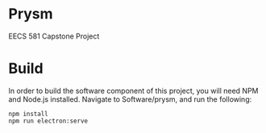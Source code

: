 # Prysm
EECS 581 Capstone Project

# Build
In order to build the software component of this project, you will need NPM and Node.js installed.
Navigate to Software/prysm, and run the following:
```
npm install
npm run electron:serve   
```
